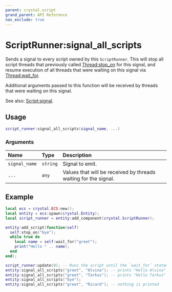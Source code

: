 ```yaml
---
parent: crystal.script
grand_parent: API Reference
nav_exclude: true
---
```


# ScriptRunner:signal_all_scripts

Sends a signal to every script owned by this `ScriptRunner`. This will stop all script threads that previously called [Thread:stop_on](thread_stop_on) for this signal, and resume execution of all threads that were waiting on this signal via [Thread:wait_for](thread_wait_for).

Additional arguments passed to this function will be received by threads that were waiting on this signal.

See also: [Script:signal](script_signal).

## Usage

```lua
script_runner:signal_all_scripts(signal_name, ...)
```

### Arguments

| Name          | Type     | Description                                                     |
| :------------ | :------- | :-------------------------------------------------------------- |
| `signal_name` | `string` | Signal to emit.                                                 |
| `...`         | `any`    | Values that will be received by threads waiting for the signal. |

## Example

```lua
local ecs = crystal.ECS:new();
local entity = ecs:spawn(crystal.Entity);
local script_runner = entity:add_component(crystal.ScriptRunner);

entity:add_script(function(self)
  self:stop_on("bye");
  while true do
    local name = self:wait_for("greet");
    print("Hello " .. name);
  end
end);

script_runner:update(0); -- Runs the script until the `wait_for` statement
entity:signal_all_scripts("greet", "Alvina"); -- prints "Hello Alvina"
entity:signal_all_scripts("greet", "Tarkus"); -- prints "Hello Tarkus"
entity:signal_all_scripts("bye");
entity:signal_all_scripts("greet", "Ricard"); -- nothing is printed
```
